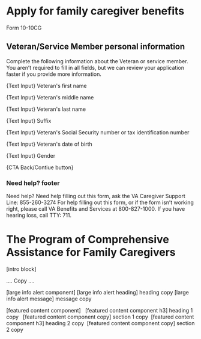 # Apply for family caregiver benefits
Form 10-10CG

## Veteran/Service Member personal information

Complete the following information about the Veteran or service member. You aren’t required to fill in all fields, but we can review your application faster if you provide more information.

{Text Input} Veteran's first name

{Text Input} Veteran's middle name 

{Text Input} Veteran's last name 

{Text Input} Suffix 

{Text Input} Veteran's Social Security number or tax identification number

{Text Input} Veteran's date of birth

{Text Input} Gender

{CTA Back/Contiue button} 


### Need help? footer  

Need help?
Need help filling out this form,  ask the VA Caregiver Support Line: 
855-260-3274
For help filling out this form, or if the form isn’t working right, please call VA Benefits and Services at 800-827-1000.
If you have hearing loss, call TTY: 711.

# The Program of Comprehensive Assistance for Family Caregivers	

[intro block]

.... Copy ....

[large info alert component]
[large info alert heading] heading copy
[large info alert message] message copy

[featured content component]
​
​	[featured content component h3] heading 1 copy
​
​	[featured content component copy] section 1 copy
​
​	[featured content component h3] heading 2 copy
​
[featured content component copy] section 2 copy
